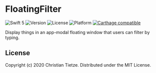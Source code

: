 # FloatingFilter

![Swift 5](https://img.shields.io/badge/Swift-5-blue.svg?style=flat)
![Version](https://img.shields.io/github/tag/CleanCocoa/FloatingFilter.svg?style=flat)
![License](https://img.shields.io/github/license/CleanCocoa/FloatingFilter.svg?style=flat)
![Platform](https://img.shields.io/badge/platform-macOS-lightgrey.svg?style=flat)
[![Carthage compatible](https://img.shields.io/badge/Carthage-compatible-4BC51D.svg?style=flat)](https://github.com/Carthage/Carthage)

Display things in an app-modal floating window that users can filter by typing.


## License

Copyright (c) 2020 Christian Tietze. Distributed under the MIT License.
